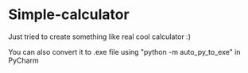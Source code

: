 # Simple-calculator

Just tried to create something like real cool calculator :)

You can also convert it to .exe file using "python -m auto_py_to_exe" in PyCharm

